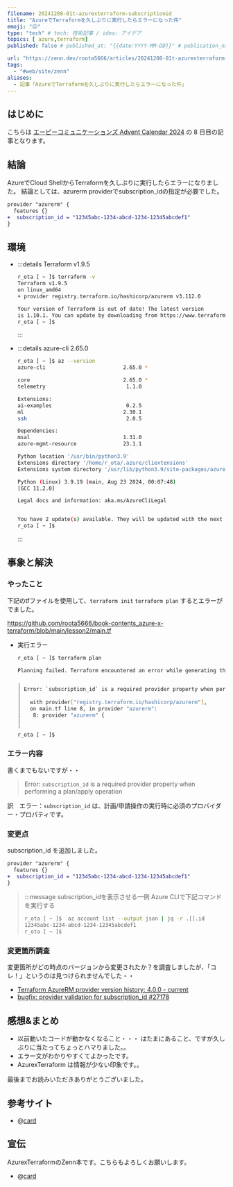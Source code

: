```yaml
---
filename: 20241208-01t-azurexterraform-subscriptionid
title: "AzureでTerraformを久しぶりに実行したらエラーになった件"
emoji: "😖"
type: "tech" # tech: 技術記事 / idea: アイデア
topics: [ azure,terraform]
published: false # published_at: "{{date:YYYY-MM-DD}}" # publication_name: "ap_com"

url: "https://zenn.dev/roota5666/articles/20241208-01t-azurexterraform-subscriptionid"
tags:
  - "#web/site/zenn"
aliases:
  - 記事「AzureでTerraformを久しぶりに実行したらエラーになった件」
---
```


## はじめに

こちらは [エーピーコミュニケーションズ Advent Calendar 2024](https://qiita.com/advent-calendar/2024/ap-com) の 8 日目の記事となります。

## 結論

AzureでCloud ShellからTerraformを久しぶりに実行したらエラーになりました。
結論としては、azurerm providerでsubscription_idの指定が必要でした。

```diff
provider "azurerm" {
  features {}
+  subscription_id = "12345abc-1234-abcd-1234-12345abcdef1"
}
```

## 環境

- :::details Terraform v1.9.5

  ```bash
  r_ota [ ~ ]$ terraform -v 
  Terraform v1.9.5
  on linux_amd64
  + provider registry.terraform.io/hashicorp/azurerm v3.112.0
  
  Your version of Terraform is out of date! The latest version
  is 1.10.1. You can update by downloading from https://www.terraform.io/downloads.html
  r_ota [ ~ ]$ 
  ```

  :::

- :::details azure-cli 2.65.0

  ```bash
  r_ota [ ~ ]$ az --version
  azure-cli                         2.65.0 *
  
  core                              2.65.0 *
  telemetry                          1.1.0
  
  Extensions:
  ai-examples                        0.2.5
  ml                                2.30.1
  ssh                                2.0.5
  
  Dependencies:
  msal                              1.31.0
  azure-mgmt-resource               23.1.1
  
  Python location '/usr/bin/python3.9'
  Extensions directory '/home/r_ota/.azure/cliextensions'
  Extensions system directory '/usr/lib/python3.9/site-packages/azure-cli-extensions'
  
  Python (Linux) 3.9.19 (main, Aug 23 2024, 00:07:48) 
  [GCC 11.2.0]
  
  Legal docs and information: aka.ms/AzureCliLegal
  
  
  You have 2 update(s) available. They will be updated with the next build of Cloud Shell.
  r_ota [ ~ ]$ 
  ```

  :::

## 事象と解決

### やったこと

下記のtfファイルを使用して、`terraform init` `terraform plan` するとエラーがでました。

https://github.com/roota5666/book-contents_azure-x-terraform/blob/main/lesson2/main.tf

- 実行エラー

  ```bash
  r_ota [ ~ ]$ terraform plan
  
  Planning failed. Terraform encountered an error while generating this plan.
  
  ╷
  │ Error: `subscription_id` is a required provider property when performing a plan/apply operation
  │ 
  │   with provider["registry.terraform.io/hashicorp/azurerm"],
  │   on main.tf line 8, in provider "azurerm":
  │    8: provider "azurerm" {
  │ 
  ╵
  r_ota [ ~ ]$ 
  ```

### エラー内容

書くまでもないですが・・

>Error: `subscription_id` is a required provider property when performing a plan/apply operation

訳　エラー：`subscription_id` は、計画/申請操作の実行時に必須のプロバイダー・プロパティです。

### 変更点

subscription_id を追加しました。

```diff
provider "azurerm" {
  features {}
+  subscription_id = "12345abc-1234-abcd-1234-12345abcdef1"
}
```

> :::message
> subscription_idを表示させる一例
> Azure CLIで下記コマンドを実行する
>
> ```bash
> r_ota [ ~ ]$  az account list --output json | jq -r .[].id
> 12345abc-1234-abcd-1234-12345abcdef1
> r_ota [ ~ ]$
> ```

### 変更箇所調査

変更箇所がどの時点のバージョンから変更されたか？を調査しましたが、「コレ！」というのは見つけられませんでした・・

- [Terraform AzureRM provider version history: 4.0.0 - current](https://learn.microsoft.com/en-us/azure/developer/terraform/provider-version-history-azurerm-4-0-0-to-current)
- [bugfix: provider validation for subscription_id #27178](https://github.com/hashicorp/terraform-provider-azurerm/pull/27178)

## 感想&まとめ

- 以前動いたコードが動かなくなること・・・ はたまにあること、ですが久しぶりに当たってちょっとハマりました。。
- エラー文がわかりやすくてよかったです。
- AzurexTerraform は情報が少ない印象です。。

最後までお読みいただきありがとうございました。

## 参考サイト

- @[card](https://registry.terraform.io/providers/hashicorp/azurerm/latest/docs/data-sources/subscription)

## 宣伝

AzurexTerraformのZenn本です。こちらもよろしくお願いします。

- @[card](https://zenn.dev/roota5666/books/azure-x-terraform)
